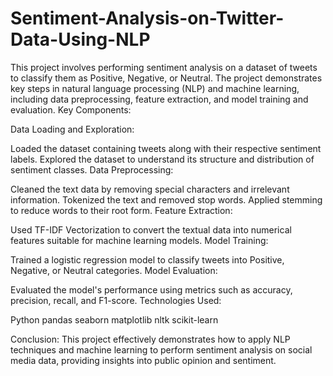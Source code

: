 # Sentiment-Analysis-on-Twitter-Data-Using-NLP
This project involves performing sentiment analysis on a dataset of tweets to classify them as Positive, Negative, or Neutral. The project demonstrates key steps in natural language processing (NLP) and machine learning, including data preprocessing, feature extraction, and model training and evaluation.
Key Components:

Data Loading and Exploration:

Loaded the dataset containing tweets along with their respective sentiment labels.
Explored the dataset to understand its structure and distribution of sentiment classes.
Data Preprocessing:

Cleaned the text data by removing special characters and irrelevant information.
Tokenized the text and removed stop words.
Applied stemming to reduce words to their root form.
Feature Extraction:

Used TF-IDF Vectorization to convert the textual data into numerical features suitable for machine learning models.
Model Training:

Trained a logistic regression model to classify tweets into Positive, Negative, or Neutral categories.
Model Evaluation:

Evaluated the model's performance using metrics such as accuracy, precision, recall, and F1-score.
Technologies Used:

Python
pandas
seaborn
matplotlib
nltk
scikit-learn

Conclusion:
This project effectively demonstrates how to apply NLP techniques and machine learning to perform sentiment analysis on social media data, providing insights into public opinion and sentiment.
